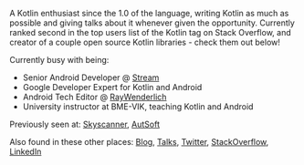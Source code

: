 A Kotlin enthusiast since the 1.0 of the language, writing Kotlin as much as possible and giving talks about it whenever given the opportunity. Currently ranked second in the top users list of the Kotlin tag on Stack Overflow, and creator of a couple open source Kotlin libraries - check them out below!

Currently busy with being:

- Senior Android Developer @ [Stream](https://github.com/GetStream)
- Google Developer Expert for Kotlin and Android
- Android Tech Editor @ [RayWenderlich](http://raywenderlich.com/)
- University instructor at BME-VIK, teaching Kotlin and Android

Previously seen at: [Skyscanner](https://github.com/Skyscanner),  [AutSoft](https://github.com/AutSoft)

Also found in these other places: [Blog](https://zsmb.co/), [Talks](https://zsmb.co/talks/), [Twitter](https://twitter.com/zsmb13), [StackOverflow](https://stackoverflow.com/users/4465208/zsmb13), [LinkedIn](https://www.linkedin.com/in/zsmb13/)
